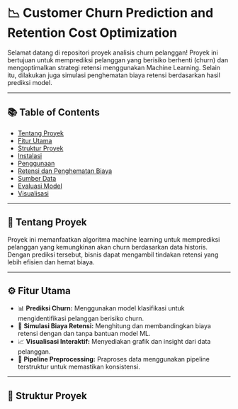 # 📉 Customer Churn Prediction and Retention Cost Optimization

Selamat datang di repositori proyek analisis churn pelanggan! Proyek ini bertujuan untuk memprediksi pelanggan yang berisiko berhenti (churn) dan mengoptimalkan strategi retensi menggunakan Machine Learning. Selain itu, dilakukan juga simulasi penghematan biaya retensi berdasarkan hasil prediksi model.

---

## 📚 Table of Contents

- [Tentang Proyek](#tentang-proyek)
- [Fitur Utama](#fitur-utama)
- [Struktur Proyek](#struktur-proyek)
- [Instalasi](#instalasi)
- [Penggunaan](#penggunaan)
- [Retensi dan Penghematan Biaya](#retensi-dan-penghematan-biaya)
- [Sumber Data](#sumber-data)
- [Evaluasi Model](#evaluasi-model)
- [Visualisasi](#visualisasi)

---

## 🧾 Tentang Proyek

Proyek ini memanfaatkan algoritma machine learning untuk memprediksi pelanggan yang kemungkinan akan churn berdasarkan data historis. Dengan prediksi tersebut, bisnis dapat mengambil tindakan retensi yang lebih efisien dan hemat biaya.

---

## ⚙️ Fitur Utama

- 📊 **Prediksi Churn:** Menggunakan model klasifikasi untuk mengidentifikasi pelanggan berisiko churn.
- 💸 **Simulasi Biaya Retensi:** Menghitung dan membandingkan biaya retensi dengan dan tanpa bantuan model ML.
- 📈 **Visualisasi Interaktif:** Menyediakan grafik dan insight dari data pelanggan.
- 🧹 **Pipeline Preprocessing:** Praproses data menggunakan pipeline terstruktur untuk memastikan konsistensi.

---

## 📁 Struktur Proyek


